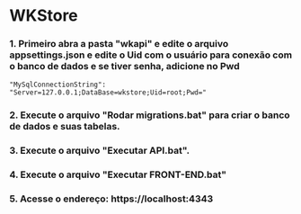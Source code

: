 # WKStore

### 1. Primeiro abra a pasta "wkapi" e edite o arquivo appsettings.json e edite o Uid com o usuário para conexão com o banco de dados e se tiver senha, adicione no Pwd
``` 
"MySqlConnectionString": "Server=127.0.0.1;DataBase=wkstore;Uid=root;Pwd="
```
### 2. Execute o arquivo "Rodar migrations.bat" para criar o banco de dados e suas tabelas.
### 3. Execute o arquivo "Executar API.bat".
### 4. Execute o arquivo "Executar FRONT-END.bat"

### 5. Acesse o endereço: https://localhost:4343